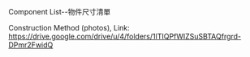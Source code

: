 Component List--物件尺寸清單<br/>

Construction Method (photos), Link: https://drive.google.com/drive/u/4/folders/1lTIQPfWIZSuSBTAQfrgrd-DPmr2FwidQ

